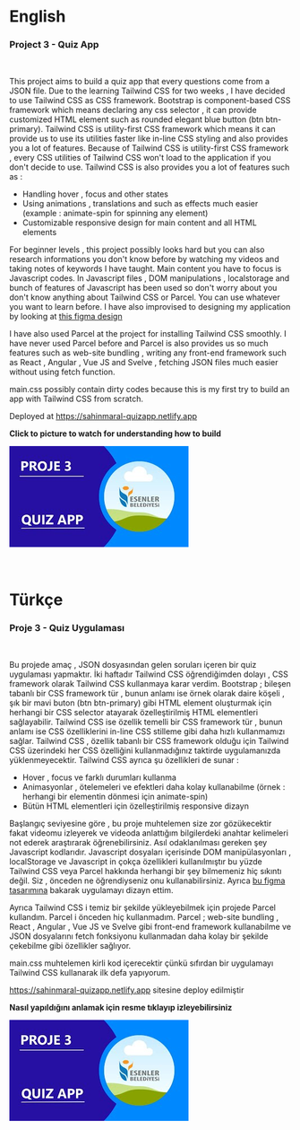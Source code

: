 # English

### Project 3 - Quiz App

<br/>

This project aims to build a quiz app that every questions come from a JSON file. Due to the learning Tailwind CSS for two weeks , I have decided to use Tailwind CSS as CSS framework. Bootstrap is component-based CSS framework which means declaring any css selector , it can provide customized HTML element such as rounded elegant blue button (btn btn-primary). Tailwind CSS is utility-first CSS framework which means it can provide us to use its utilities faster like in-line CSS styling and also provides you a lot of features. Because of Tailwind CSS is utility-first CSS framework , every CSS utilities of Tailwind CSS won't load to the application if you don't decide to use. Tailwind CSS is also provides you a lot of features such as :
<ul>
<li>Handling hover , focus and other states</li>
<li>Using animations , translations and such as effects much easier (example : animate-spin for spinning any element)</li>
<li>Customizable responsive design for main content and all HTML elements</li>
</ul>

For beginner levels , this project possibly looks hard but you can also research informations you don't know before by watching my videos and taking notes of keywords I have taught. Main content you have to focus is Javascript codes. In Javascript files , DOM manipulations , localstorage and bunch of features of Javascript has been used so don't worry about you don't know anything about Tailwind CSS or Parcel. You can use whatever you want to learn before. I have also improvised to designing my application by looking at <a href="https://www.figma.com/community/file/1098319222680167924">this figma design</a>

I have also used Parcel at the project for installing Tailwind CSS smoothly. I have never used Parcel before and Parcel is also provides us so much features such as web-site bundling , writing any front-end framework such as React , Angular , Vue JS and Svelve , fetching JSON files much easier without using fetch function.

main.css possibly contain dirty codes because this is my first try to build an app with Tailwind CSS from scratch.

Deployed at https://sahinmaral-quizapp.netlify.app

<b>Click to picture to watch for understanding how to build </b>

<a href="https://www.youtube.com/watch?v=F-RZHNpxiKM">
<img src="./thumbnail.jpg"></img>
</a>

<br/>
<br/>
<br/>

# Türkçe

### Proje 3 - Quiz Uygulaması

<br/>

Bu projede amaç , JSON dosyasından gelen soruları içeren bir quiz uygulaması yapmaktır. İki haftadır Tailwind CSS öğrendiğimden dolayı , CSS framework olarak Tailwind CSS kullanmaya karar verdim. Bootstrap ; bileşen tabanlı bir CSS framework tür , bunun anlamı ise örnek olarak daire köşeli , şık bir mavi buton (btn btn-primary) gibi HTML element oluşturmak için herhangi bir CSS selector atayarak özelleştirilmiş HTML elementleri sağlayabilir. Tailwind CSS ise özellik temelli bir CSS framework tür , bunun anlamı ise CSS özelliklerini in-line CSS stilleme gibi daha hızlı kullanmamızı sağlar. Tailwind CSS , özellik tabanlı bir CSS framework olduğu için Tailwind CSS üzerindeki her CSS özelliğini kullanmadığınız taktirde uygulamanızda yüklenmeyecektir. Tailwind CSS ayrıca şu özellikleri de sunar :
<ul>
<li>Hover , focus ve farklı durumları kullanma</li>
<li>Animasyonlar , ötelemeleri ve efektleri daha kolay kullanabilme (örnek : herhangi bir elementin dönmesi için animate-spin)</li>
<li>Bütün HTML elementleri için özelleştirilmiş responsive dizayn</li>
</ul>

Başlangıç seviyesine göre , bu proje muhtelemen size zor gözükecektir fakat videomu izleyerek ve videoda anlattığım bilgilerdeki anahtar kelimeleri not ederek araştırarak öğrenebilirsiniz. Asıl odaklanılması gereken şey Javascript kodlarıdır. Javascript dosyaları içerisinde DOM manipülasyonları , localStorage ve Javascript in çokça özellikleri kullanılmıştır bu yüzde Tailwind CSS veya Parcel hakkında herhangi bir şey bilmemeniz hiç sıkıntı değil. Siz , önceden ne öğrendiyseniz onu kullanabilirsiniz. Ayrıca <a href="https://www.figma.com/community/file/1098319222680167924">bu figma tasarımına</a> bakarak uygulamayı dizayn ettim.

Ayrıca Tailwind CSS i temiz bir şekilde yükleyebilmek için projede Parcel kullandım. Parcel i önceden hiç kullanmadım. Parcel ; web-site bundling , React , Angular , Vue JS ve Svelve gibi front-end framework kullanabilme ve JSON dosyalarını fetch fonksiyonu kullanmadan daha kolay bir şekilde çekebilme gibi özellikler sağlıyor.

main.css muhtelemen kirli kod içerecektir çünkü sıfırdan bir uygulamayı Tailwind CSS kullanarak ilk defa yapıyorum.

https://sahinmaral-quizapp.netlify.app sitesine deploy edilmiştir

<b> Nasıl yapıldığını anlamak için resme tıklayıp izleyebilirsiniz </b>

<a href="https://www.youtube.com/watch?v=F-RZHNpxiKM">
<img src="./thumbnail.jpg"></img>
</a>
